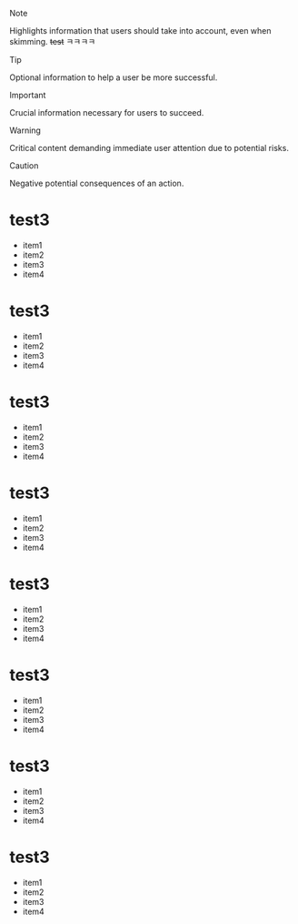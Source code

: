 > [!NOTE]  
> Highlights information that users should take into account, even when skimming.
> ~~test~~ ㅋㅋㅋㅋ


> [!TIP]
> Optional information to help a user be more successful.

> [!IMPORTANT]  
> Crucial information necessary for users to succeed.

> [!WARNING]  
> Critical content demanding immediate user attention due to potential risks.

> [!CAUTION]
> Negative potential consequences of an action.

# test3

* item1
* item2
* item3
* item4

# test3

* item1
* item2
* item3
* item4

# test3

* item1
* item2
* item3
* item4

# test3

* item1
* item2
* item3
* item4

# test3

* item1
* item2
* item3
* item4

# test3

* item1
* item2
* item3
* item4

# test3

* item1
* item2
* item3
* item4

# test3

* item1
* item2
* item3
* item4

